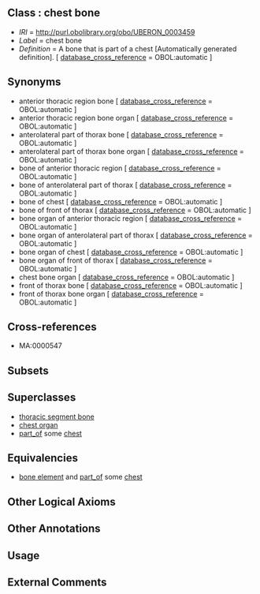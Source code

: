 
## Class : chest bone

 * *IRI* = http://purl.obolibrary.org/obo/UBERON_0003459
 * *Label* = chest bone
 * *Definition* = A bone that is part of a chest [Automatically generated definition]. [ [database_cross_reference](../../ef/oboInOwl#hasDbXref.md) = OBOL:automatic ]

## Synonyms

 * anterior thoracic region bone [ [database_cross_reference](../../ef/oboInOwl#hasDbXref.md) = OBOL:automatic ]
 * anterior thoracic region bone organ [ [database_cross_reference](../../ef/oboInOwl#hasDbXref.md) = OBOL:automatic ]
 * anterolateral part of thorax bone [ [database_cross_reference](../../ef/oboInOwl#hasDbXref.md) = OBOL:automatic ]
 * anterolateral part of thorax bone organ [ [database_cross_reference](../../ef/oboInOwl#hasDbXref.md) = OBOL:automatic ]
 * bone of anterior thoracic region [ [database_cross_reference](../../ef/oboInOwl#hasDbXref.md) = OBOL:automatic ]
 * bone of anterolateral part of thorax [ [database_cross_reference](../../ef/oboInOwl#hasDbXref.md) = OBOL:automatic ]
 * bone of chest [ [database_cross_reference](../../ef/oboInOwl#hasDbXref.md) = OBOL:automatic ]
 * bone of front of thorax [ [database_cross_reference](../../ef/oboInOwl#hasDbXref.md) = OBOL:automatic ]
 * bone organ of anterior thoracic region [ [database_cross_reference](../../ef/oboInOwl#hasDbXref.md) = OBOL:automatic ]
 * bone organ of anterolateral part of thorax [ [database_cross_reference](../../ef/oboInOwl#hasDbXref.md) = OBOL:automatic ]
 * bone organ of chest [ [database_cross_reference](../../ef/oboInOwl#hasDbXref.md) = OBOL:automatic ]
 * bone organ of front of thorax [ [database_cross_reference](../../ef/oboInOwl#hasDbXref.md) = OBOL:automatic ]
 * chest bone organ [ [database_cross_reference](../../ef/oboInOwl#hasDbXref.md) = OBOL:automatic ]
 * front of thorax bone [ [database_cross_reference](../../ef/oboInOwl#hasDbXref.md) = OBOL:automatic ]
 * front of thorax bone organ [ [database_cross_reference](../../ef/oboInOwl#hasDbXref.md) = OBOL:automatic ]

## Cross-references

 * MA:0000547

## Subsets


## Superclasses

 * [thoracic segment bone](../../UBERON/27/UBERON_0003827.md)
 * [chest organ](../../UBERON/75/UBERON_0005175.md)
 * [part_of](../../BFO/50/BFO_0000050.md) some [chest](../../UBERON/43/UBERON_0001443.md)

## Equivalencies

 * [bone element](../../UBERON/74/UBERON_0001474.md) and [part_of](../../BFO/50/BFO_0000050.md) some [chest](../../UBERON/43/UBERON_0001443.md)

## Other Logical Axioms


## Other Annotations


## Usage


## External Comments

